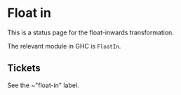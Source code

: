 # Float in


This is a status page for the float-inwards transformation.

The relevant module in GHC is `FloatIn`.

## Tickets

See the ~"float-in" label.

